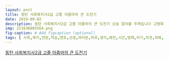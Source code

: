 ```yaml
---
layout: post
title: 동탄 사회복지사2급 고졸 아줌마의 큰 도전기
date: 2019-09-02
description: 동탄 사회복지사2급 고졸 아줌마의 큰 도전기 오늘 알아볼 주제입니다 고령화사회에 진입을 하면서 40대 동탄 아줌마의 쉽지않은 도전 안녕하세요 동탄 사는 40대 아줌마에요 저도 나이를 먹을만큼 
img: 221636803564.png
fig-caption: # Add figcaption (optional)
tags: [ 사회,복지,전문,학습,멘토,선생,여러분,하루,생각,예전,시간,멍때,리기,의견,회복,시간,무조건,은줄,기도,쓸모,무심코,사회,복지사,아줌마,도전,오늘,주제,고령화사회,진입,정권,교체,복지,관심,또한,예전,때문,사실,민주주의,국가,복지,거의,대치,실현,시대,국가,복지,개개인,복지,수준,또한,증가,예전,경제성장,시대,이제,얘기,시대,등등,의료,발전,용어,육체,노동,정년,하니,사실,정년,크게,무관,사회,복지,분야,가장,시기,미리,준비,학우,후기,또한,오늘,내용,내년,개정,사회,복지사,정법,대한,내용,취득,고려,도움,내용,바로,일자리,자격증,사회,복지사,지난해,워크넷,통계,기준,구인,수가,자격증,위로,취득,애기,실제,수치,자격,인원,모집,보통,회복,지학,졸업,취득,방법,일자리,해도,안정,해도,취득,마련,이번,학우,경우,학점,제도,통해,학력,시지,대학,가시,자격,취득,제도,이용,공부,시간,방법,이기,때문,기전,미리,미리,자격,취득,취득,인원,대비,취업률,판단,요인,노후,대비,자격,만큼,미리,취득,추후,도움,바로,직장,도움,수도,바로,이번,학우,후기,아줌마,도전,아줌마,나이,생각,처음,도전,포기,인터넷,얘기,도저히,용기,생기지,다른,사람,얘기,다른,사람,생각,지도,시기,도전,소식,하나,이상,가사노동,남편,벌이,불안,부분,아이,등록금,나중,결혼,보탬,아이,이전,다시,복직,일평생,사람,려고,그것,막상,시작,시작,인터넷,애기,노후,비용,안정,얘기,정작,준비,그냥,연락,그게,선생님,상담,어디,이신,말씀,하나,하나,설명,목소리,말투,믿음,시작,게다가,얘기,보고서,준비,연락,추천,과연,지금,그때,생각,중간고사,대학,공부,본적,평균,점수,고등학교,공부,점수,생각,시작,비록,선생님,주신,참고자료,보고,하루,이틀,정도,공부,가요,본인,선택,선생님,바로,나중,후기,선생님,시간,친구,몰래,나중,도움,연락,선생님,소개,실습,소개,인터넷,해도,선생님,실습,지도,주거지,근처,안내,가장,무료,처음,선생님,지불,조심,스레,무료,지금,오시,내년,하니,어서,준비,기전,도전,후기,이번,학우,도전,정법,소식,준비,시작,마무리,학점,제도,상황,유동,기간,설정,플랜,스케줄,근거,가지,접근,플랜,라면,기간,비용,방법,조금,도움,해결,때문,사회,복지사,자격증,취득,과정,전문,도움,상담,궁금증,언제,문의,주시,도움,이상,오늘,주제,사회,복지사,아줌마,도전,대해,다음,노력,가장,정법,내용,추가,보건복지부,공표,개정,내용,개월,정도,기간,얘기,무방,난이도,상승,또한,무시,실습,시간,실습,기관,대한,정책,강화,참고,올해,준비,플랜,이상 ]
---
```

[동탄 사회복지사2급 고졸 아줌마의 큰 도전기](https://blog.naver.com/dbfan9010?Redirect=Log&logNo=221636803564)